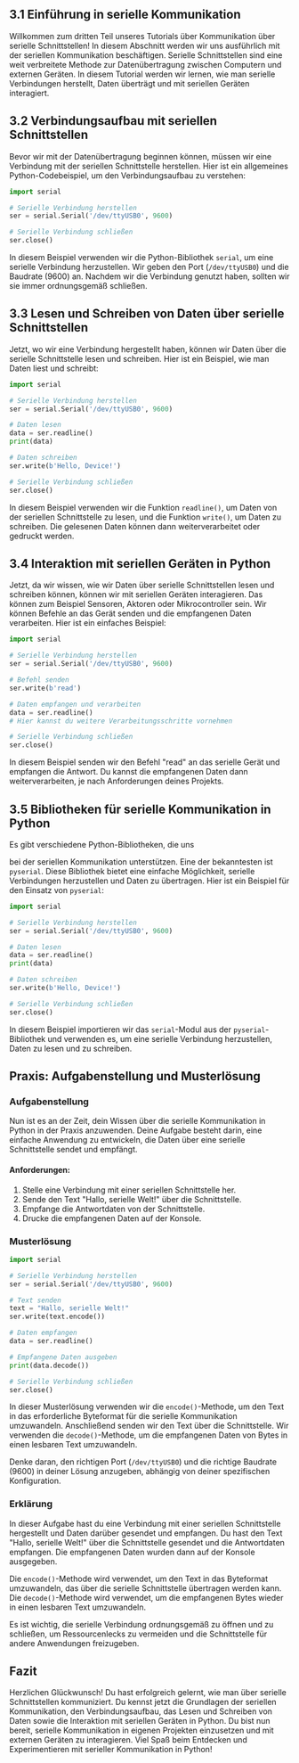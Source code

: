 ## 3.1 Einführung in serielle Kommunikation

Willkommen zum dritten Teil unseres Tutorials über Kommunikation über serielle Schnittstellen! In diesem Abschnitt werden wir uns ausführlich mit der seriellen Kommunikation beschäftigen. Serielle Schnittstellen sind eine weit verbreitete Methode zur Datenübertragung zwischen Computern und externen Geräten. In diesem Tutorial werden wir lernen, wie man serielle Verbindungen herstellt, Daten überträgt und mit seriellen Geräten interagiert.

## 3.2 Verbindungsaufbau mit seriellen Schnittstellen

Bevor wir mit der Datenübertragung beginnen können, müssen wir eine Verbindung mit der seriellen Schnittstelle herstellen. Hier ist ein allgemeines Python-Codebeispiel, um den Verbindungsaufbau zu verstehen:

```python
import serial

# Serielle Verbindung herstellen
ser = serial.Serial('/dev/ttyUSB0', 9600)

# Serielle Verbindung schließen
ser.close()
```

In diesem Beispiel verwenden wir die Python-Bibliothek `serial`, um eine serielle Verbindung herzustellen. Wir geben den Port (`/dev/ttyUSB0`) und die Baudrate (9600) an. Nachdem wir die Verbindung genutzt haben, sollten wir sie immer ordnungsgemäß schließen.

## 3.3 Lesen und Schreiben von Daten über serielle Schnittstellen

Jetzt, wo wir eine Verbindung hergestellt haben, können wir Daten über die serielle Schnittstelle lesen und schreiben. Hier ist ein Beispiel, wie man Daten liest und schreibt:

```python
import serial

# Serielle Verbindung herstellen
ser = serial.Serial('/dev/ttyUSB0', 9600)

# Daten lesen
data = ser.readline()
print(data)

# Daten schreiben
ser.write(b'Hello, Device!')

# Serielle Verbindung schließen
ser.close()
```

In diesem Beispiel verwenden wir die Funktion `readline()`, um Daten von der seriellen Schnittstelle zu lesen, und die Funktion `write()`, um Daten zu schreiben. Die gelesenen Daten können dann weiterverarbeitet oder gedruckt werden.

## 3.4 Interaktion mit seriellen Geräten in Python

Jetzt, da wir wissen, wie wir Daten über serielle Schnittstellen lesen und schreiben können, können wir mit seriellen Geräten interagieren. Das können zum Beispiel Sensoren, Aktoren oder Mikrocontroller sein. Wir können Befehle an das Gerät senden und die empfangenen Daten verarbeiten. Hier ist ein einfaches Beispiel:

```python
import serial

# Serielle Verbindung herstellen
ser = serial.Serial('/dev/ttyUSB0', 9600)

# Befehl senden
ser.write(b'read')

# Daten empfangen und verarbeiten
data = ser.readline()
# Hier kannst du weitere Verarbeitungsschritte vornehmen

# Serielle Verbindung schließen
ser.close()
```

In diesem Beispiel senden wir den Befehl "read" an das serielle Gerät und empfangen die Antwort. Du kannst die empfangenen Daten dann weiterverarbeiten, je nach Anforderungen deines Projekts.

## 3.5 Bibliotheken für serielle Kommunikation in Python

Es gibt verschiedene Python-Bibliotheken, die uns

 bei der seriellen Kommunikation unterstützen. Eine der bekanntesten ist `pyserial`. Diese Bibliothek bietet eine einfache Möglichkeit, serielle Verbindungen herzustellen und Daten zu übertragen. Hier ist ein Beispiel für den Einsatz von `pyserial`:

```python
import serial

# Serielle Verbindung herstellen
ser = serial.Serial('/dev/ttyUSB0', 9600)

# Daten lesen
data = ser.readline()
print(data)

# Daten schreiben
ser.write(b'Hello, Device!')

# Serielle Verbindung schließen
ser.close()
```

In diesem Beispiel importieren wir das `serial`-Modul aus der `pyserial`-Bibliothek und verwenden es, um eine serielle Verbindung herzustellen, Daten zu lesen und zu schreiben.

## Praxis: Aufgabenstellung und Musterlösung

### Aufgabenstellung

Nun ist es an der Zeit, dein Wissen über die serielle Kommunikation in Python in der Praxis anzuwenden. Deine Aufgabe besteht darin, eine einfache Anwendung zu entwickeln, die Daten über eine serielle Schnittstelle sendet und empfängt.

#### Anforderungen:

1. Stelle eine Verbindung mit einer seriellen Schnittstelle her.
2. Sende den Text "Hallo, serielle Welt!" über die Schnittstelle.
3. Empfange die Antwortdaten von der Schnittstelle.
4. Drucke die empfangenen Daten auf der Konsole.

### Musterlösung

```python
import serial

# Serielle Verbindung herstellen
ser = serial.Serial('/dev/ttyUSB0', 9600)

# Text senden
text = "Hallo, serielle Welt!"
ser.write(text.encode())

# Daten empfangen
data = ser.readline()

# Empfangene Daten ausgeben
print(data.decode())

# Serielle Verbindung schließen
ser.close()
```

In dieser Musterlösung verwenden wir die `encode()`-Methode, um den Text in das erforderliche Byteformat für die serielle Kommunikation umzuwandeln. Anschließend senden wir den Text über die Schnittstelle. Wir verwenden die `decode()`-Methode, um die empfangenen Daten von Bytes in einen lesbaren Text umzuwandeln.

Denke daran, den richtigen Port (`/dev/ttyUSB0`) und die richtige Baudrate (9600) in deiner Lösung anzugeben, abhängig von deiner spezifischen Konfiguration.

### Erklärung

In dieser Aufgabe hast du eine Verbindung mit einer seriellen Schnittstelle hergestellt und Daten darüber gesendet und empfangen. Du hast den Text "Hallo, serielle Welt!" über die Schnittstelle gesendet und die Antwortdaten empfangen. Die empfangenen Daten wurden dann auf der Konsole ausgegeben.

Die `encode()`-Methode wird verwendet, um den Text in das Byteformat umzuwandeln, das über die serielle Schnittstelle übertragen werden kann. Die `decode()`-Methode wird verwendet, um die empfangenen Bytes wieder in einen lesbaren Text umzuwandeln.

Es ist wichtig, die serielle Verbindung ordnungsgemäß zu öffnen und zu schließen, um Ressourcenlecks zu vermeiden und die Schnittstelle für andere Anwendungen freizugeben.

## Fazit

Herzlichen Glückwunsch! Du hast erfolgreich gelernt, wie man über serielle Schnittstellen kommuniziert. Du kennst jetzt die Grundlagen der seriellen Kommunikation, den Verbindungsaufbau, das Lesen und Schreiben von Daten sowie die Interaktion mit seriellen Geräten in Python. Du bist nun bereit, serielle Kommunikation in eigenen Projekten einzusetzen und mit externen Geräten zu interagieren. Viel Spaß beim Entdecken und Experimentieren mit serieller Kommunikation in Python!